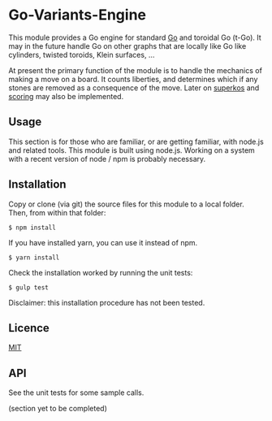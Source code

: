 # Go-Variants-Engine
This module provides a Go engine for standard [Go](https://en.wikipedia.org/wiki/Go_(game)) and toroidal Go (t-Go). It may in the future handle Go on other graphs that are locally like Go like cylinders, twisted toroids, Klein surfaces, … 

At present the primary function of the module is to handle the mechanics of making a move on a board. It counts liberties, and determines which if any stones are removed as a consequence of the move. Later on [superkos](https://senseis.xmp.net/?Superko) and [scoring](https://senseis.xmp.net/?Scoring) may also be implemented. 


## Usage
This section is for those who are familiar, or are getting familiar, with node.js and related tools. This module is built using node.js. Working on a system with a recent version of node / npm is probably necessary.
## Installation 
Copy or clone (via git) the source files for this module to a local folder. Then, from within that folder:
```
$ npm install
```
If you have installed yarn, you can use it instead of npm.
```
$ yarn install
```
Check the installation worked by running the unit tests:

```
$ gulp test
```

Disclaimer: this installation procedure has not been tested.

## Licence

[MIT](https://spdx.org/licenses/MIT.html)

## API
See the unit tests for some sample calls.

(section yet to be completed)

